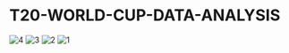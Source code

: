 # T20-WORLD-CUP-DATA-ANALYSIS
![4](https://github.com/user-attachments/assets/8e89d7cc-eaf5-4b62-a61b-8d62fc8291a1)
![3](https://github.com/user-attachments/assets/c1d2e5dc-6ede-4f90-a10d-635bd4450f2e)
![2](https://github.com/user-attachments/assets/6f697426-d168-4ed9-a0ee-0ac27bd266ce)
![1](https://github.com/user-attachments/assets/daef1c8f-c64d-497b-be24-de547672c84e)
